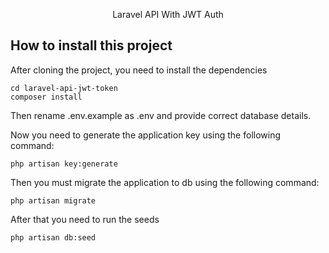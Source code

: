 <p align="center">Laravel API With JWT Auth</p>


## How to install this project

After cloning the project, you need to install the dependencies

~~~
cd laravel-api-jwt-token
composer install
~~~

Then rename .env.example as .env and provide correct database details.  

Now you need to generate the application key using the following command:

~~~
php artisan key:generate
~~~

Then you must migrate the application to db using the following command:

~~~
php artisan migrate
~~~

After that you need to run the seeds


~~~
php artisan db:seed
~~~